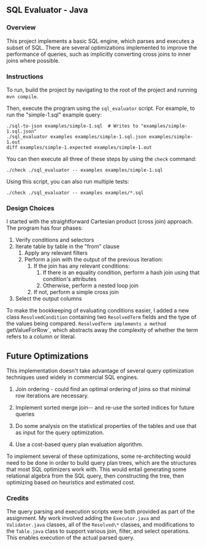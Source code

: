 ## SQL Evaluator - Java

### Overview
This project implements a basic SQL engine, which parses and executes a subset of SQL. There are several optimizations
implemented to improve the performance of queries, such as implicitly converting cross joins to inner joins where
possible.

### Instructions
To run, build the project by navigating to the root of the project and running `mvn compile`.

Then, execute the program using the `sql_evaluator` script. For example, to run the "simple-1.sql" example query:
```
./sql-to-json examples/simple-1.sql  # Writes to "examples/simple-1.sql.json"
./sql_evaluator examples examples/simple-1.sql.json examples/simple-1.out
diff examples/simple-1.expected examples/simple-1.out
```

You can then execute all three of these steps by using the `check` command:

```
./check ./sql_evaluator -- examples examples/simple-1.sql
```

Using this script, you can also run multiple tests:

```
./check ./sql_evaluator -- examples examples/*.sql
```

### Design Choices
I started with the straightforward Cartesian product (cross join) approach. The program has four phases:
1) Verify conditions and selectors
2) Iterate table by table in the "from" clause
    1) Apply any relevant filters
    2) Perform a join with the output of the previous iteration:
        1) If the join has any relevant conditions:
            1) If there is an equality condition, perform a hash join using that condition's attributes
            2) Otherwise, perform a nested loop join
        2) If not, perform a simple cross join
3) Select the output columns

To make the bookkeeping of evaluating conditions easier, I added a new class `ResolvedCondition` containing
two `ResolvedTerm` fields and the type of the values being compared. `ResolvedTerm implements a method `getValueForRow`,
which abstracts away the complexity of whether the term refers to a column or literal.

## Future Optimizations
This implementation doesn't take advantage of several query optimization techniques used widely in commercial SQL engines.

1) Join ordering - could find an optimal ordering of joins so that minimal row iterations are necessary.

2) Implement sorted merge join-- and re-use the sorted indices for future queries

3) Do some analysis on the statistical properties of the tables and use that as input for the query optimization.

4) Use a cost-based query plan evaluation algorithm.

To implement several of these optimizations, some re-architecting would need to be done in order to build query plan
trees, which are the structures that most SQL optimizers work with. This would entail generating some relational
algebra from the SQL query, then constructing the tree, then optimizing based on heuristics and estimated cost.

### Credits
The query parsing and execution scripts were both provided as part of the assignment. My work involved adding the
`Executor.java` and `Validator.java` classes, all of the `Resolved\*` classes, and modifications to the `Table.java`
class to support various join, filter, and select operations. This enables execution of the actual parsed query.

